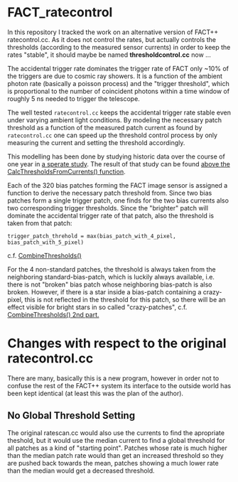 # FACT_ratecontrol

In this repository I tracked the work on an alternative version of FACT++ ratecontrol.cc. 
As it does not control the rates, but actually controls the thresholds 
(according to the measured sensor currents) in order to keep the rates "stable", 
it should maybe be named **thresholdcontrol.cc** now ...

The accidental trigger rate dominates the trigger rate of FACT only ~10% of the triggers are due to cosmic ray showers.
It is a function of the ambient photon rate (basically a poisson process) and the "trigger threshold",
which is proportional to the number of coincident photons within 
a time window of roughly 5 ns needed to trigger the telescope.

The well tested `ratecontrol.cc` keeps the accidental trigger rate stable even under varying ambient light 
conditions. By modeling the necessary patch threshold as a function of the measured patch current 
as found by `ratecontrol.cc` one can speed up the threshold control process by only measuring the current and setting the 
threshold accordingly. 

This modelling has been done by studying historic data over the course of one year in 
[a sperate study](https://github.com/dneise/current_vs_threshold/blob/master/the_real_thing/README.md).
The result of that study can be found 
[above the CalcThresholdsFromCurrents() function](https://github.com/dneise/FACT_ratecontrol/blob/master/threshold_from_currents.cpp#L342).

Each of the 320 bias patches forming the FACT image sensor is assigned a function to derive the necessary 
patch threshold from. Since two bias patches form a single trigger patch, one finds for the two bias currents also two corresponding trigger thresholds. Since the "brighter" patch will dominate the accidental trigger rate of that patch, also the threshold is taken from that patch:

    trigger_patch_threhold = max(bias_patch_with_4_pixel, bias_patch_with_5_pixel)

c.f. [CombineThresholds()](https://github.com/dneise/FACT_ratecontrol/blob/master/threshold_from_currents.cpp#L387)

For the 4 non-standard patches, the threshold is always taken from the neighboring standard-bias-patch, which is luckily always available, i.e. there is not "broken" bias patch whose neighboring bias-patch is also broken.
However, if there is a star inside a bias-patch containing a crazy-pixel, this is not reflected in the threshold for this patch, so there will be an effect visible for bright stars in so called "crazy-patches", 
c.f. [CombineThresholds() 2nd part.](https://github.com/dneise/FACT_ratecontrol/blob/master/threshold_from_currents.cpp#L397)

# Changes with respect to the original ratecontrol.cc

There are many, basically this is a new program, 
however in order not to confuse the rest of the FACT++ system its interface 
to the outside world has been kept identical (at least this was the plan of the author).

## No Global Threshold Setting

The original ratescan.cc would also use the currents to find the apropriate theshold, but it would use the median current to find a global threshold for all patches as a kind of "starting point". Patches whose rate is much higher than the median patch rate would than get an increased threshold so they are pushed back towards the mean, patches showing a much lower rate than the median would get a decreased threshold. 
